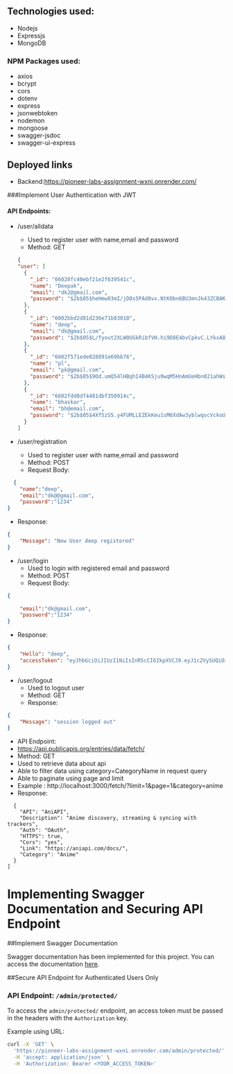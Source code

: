 ## Technologies used:
- Nodejs
- Expressjs
- MongoDB

### NPM Packages used:
- axios
- bcrypt
- cors
- dotenv
- express
- jsonwebtoken
- nodemon
- mongoose
- swagger-jsdoc
- swagger-ui-express


## Deployed links

- Backend:https://pioneer-labs-assignment-wxni.onrender.com/

 ###Implement User Authentication with JWT

#### API Endpoints:

- /user/alldata
  - Used to register user with name,email and password
  - Method: GET

  ```json
  {
  "user": [
    {
      "_id": "66028fc40ebf21e2f639541c",
      "name": "Deepak",
      "email": "dk2@gmail.com",
      "password": "$2b$05$heHmw03mI/jD8s5PAd0vx.NtK0bn6BU3mnJk43ZCBAK7x1hXZpWAK"
    },
    {
      "_id": "6602bbd2d81d236e71b83010",
      "name": "deep",
      "email": "dk@gmail.com",
      "password": "$2b$05$L/fyout2XLW0UGkRibfVH.hi9D8E4bvCpkvC.LYkxA8I3nC4C7VD."
    },
    {
      "_id": "6602f571ede028891e69bb76",
      "name": "pl",
      "email": "pk@gmail.com",
      "password": "$2b$05$9Od.umQ54lHBqhI4B4KSju9wqM5HnAmUeHbn021ahWssWSNlYTTXS"
    },
    {
      "_id": "6602fdd0df4481dbf350914c",
      "name": "bhaskar",
      "email": "bh@email.com",
      "password": "$2b$05$4Xf5zS5.y4FUMLLEZEkKeu1sM6XdAw3yblwqvcVckoUmKVpEz/11a"
    }
  ]
  ```


- /user/registration
  - Used to register user with name,email and password
  - Method: POST
  - Request Body:
```json
  {
    "name":"deep",
    "email":"dk@@gmail.com",
    "password":"1234"
}
```
  - Response:
```json
{
    "Message": "New User deep registered"
}
```
- /user/login
   - Used to login with registered email and password
   - Method: POST
   - Request Body:
```json
{
    
    "email":"dk@gmail.com",
    "password":"1234"
}
```
   - Response:
```json
{
    "Hello": "deep",
    "accessToken": "eyJhbGciOiJIUzI1NiIsInR5cCI6IkpXVCJ9.eyJ1c2VySUQiOiI2NjAyYmJkMmQ4MWQyMzZlNzFiODMwMTAiLCJuYW1lIjoiZGVlcCIsImlhdCI6MTcxMTQ2MTAwMCwiZXhwIjoxNzEyMDY1ODAwfQ.raoeQyY3MbRqGZGXMF_mTqKG2UvzJ27kzU5xHtomr90"
}
```
- /user/logout
  - Used to logout user
  - Method: GET
  - Response:
```json
{
    "Message": "session logged out"
}
```


- API Endpoint:
- https://api.publicapis.org/entries/data/fetch/
- Method: GET
- Used to retrieve data about api
- Able to filter data using category=CategoryName in request query
- Able to paginate using page and limit
- Example : http://localhost:3000/fetch/?limit=1&page=1&category=anime
- Response:
```[
  {
    "API": "AniAPI",
    "Description": "Anime discovery, streaming & syncing with trackers",
    "Auth": "OAuth",
    "HTTPS": true,
    "Cors": "yes",
    "Link": "https://aniapi.com/docs/",
    "Category": "Anime"
  }
]

```
# Implementing Swagger Documentation and Securing API Endpoint

##Implement Swagger Documentation

Swagger documentation has been implemented for this project. You can access the documentation [here](https://pioneer-labs-assignment-wxni.onrender.com/swagger/).

##Secure API Endpoint for Authenticated Users Only

### API Endpoint: `/admin/protected/`

To access the `admin/protected/` endpoint, an access token must be passed in the headers with the `Authorization` key.

Example using URL:
```bash
curl -X 'GET' \
  'https://pioneer-labs-assignment-wxni.onrender.com/admin/protected/' \
  -H 'accept: application/json' \
  -H 'Authorization: Bearer <YOUR_ACCESS_TOKEN>'


